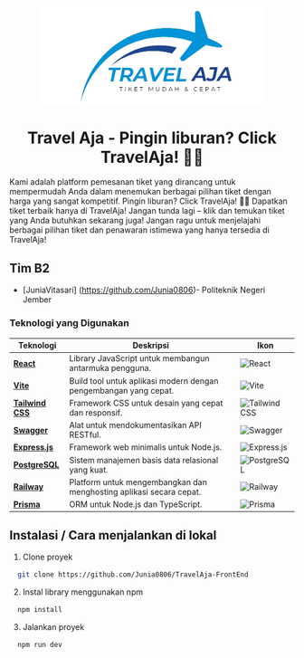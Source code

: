 <p align="center"><a href="https://travelaja.click/" target="_blank"><img src="https://github.com/Junia0806/TravelAja-FrontEnd/blob/main/src/assets/Logo.png" width="400" alt="Travel Aja Logo"></a></p>

<h1 align="center"><b>Travel Aja - Pingin liburan? Click TravelAja! 🌟🚀 </b></h1>

Kami adalah platform pemesanan tiket yang dirancang untuk mempermudah Anda dalam menemukan berbagai pilihan tiket dengan harga yang sangat kompetitif. Pingin liburan? Click TravelAja! 🌟🚀 Dapatkan tiket terbaik hanya di TravelAja! Jangan tunda lagi – klik dan temukan tiket yang Anda butuhkan sekarang juga! Jangan ragu untuk menjelajahi berbagai pilihan tiket dan penawaran istimewa yang hanya tersedia di TravelAja!

## Tim B2

- [JuniaVitasari] (https://github.com/Junia0806)- Politeknik Negeri Jember

### Teknologi yang Digunakan

| Teknologi     | Deskripsi                                                                 | Ikon                                                                                     |
| ------------- | ------------------------------------------------------------------------- | ---------------------------------------------------------------------------------------- |
| **[React](https://reactjs.org/)**        | Library JavaScript untuk membangun antarmuka pengguna.                             | ![React](https://upload.wikimedia.org/wikipedia/commons/thumb/a/a7/React-icon.svg/1200px-React-icon.svg.png) |
| **[Vite](https://vitejs.dev/)**         | Build tool untuk aplikasi modern dengan pengembangan yang cepat.                   | ![Vite](https://upload.wikimedia.org/wikipedia/commons/thumb/2/29/Vitejs.svg/2560px-Vitejs.svg.png) |
| **[Tailwind CSS](https://tailwindcss.com/)**  | Framework CSS untuk desain yang cepat dan responsif.                               | ![Tailwind CSS](https://upload.wikimedia.org/wikipedia/commons/thumb/d/d5/Tailwind_CSS_Logo.svg/512px-Tailwind_CSS_Logo.svg.png?20230715030042) |
| **[Swagger](https://swagger.io/)**       | Alat untuk mendokumentasikan API RESTful.                                         | ![Swagger](https://upload.wikimedia.org/wikipedia/commons/thumb/3/3f/Swagger_Logo.svg/512px-Swagger_Logo.svg.png) |
| **[Express.js](https://expressjs.com/)** | Framework web minimalis untuk Node.js.                                            | ![Express.js](https://upload.wikimedia.org/wikipedia/commons/thumb/6/64/Expressjs.png/800px-Expressjs.png) |
| **[PostgreSQL](https://www.postgresql.org/)** | Sistem manajemen basis data relasional yang kuat.                                 | ![PostgreSQL](https://upload.wikimedia.org/wikipedia/commons/thumb/2/29/Postgresql_elephant.svg/1200px-Postgresql_elephant.svg.png) |
| **[Railway](https://railway.app/)**     | Platform untuk mengembangkan dan menghosting aplikasi secara cepat.                | ![Railway](https://upload.wikimedia.org/wikipedia/commons/thumb/e/e8/Railway_logo.svg/2560px-Railway_logo.svg.png) |
| **[Prisma](https://www.prisma.io/)**     | ORM untuk Node.js dan TypeScript.                                                | ![Prisma](https://upload.wikimedia.org/wikipedia/commons/thumb/1/1d/Prisma_Logo.png/640px-Prisma_Logo.png) |


## Instalasi / Cara menjalankan di lokal
1. Clone proyek
```bash
  git clone https://github.com/Junia0806/TravelAja-FrontEnd
```
2. Instal library menggunakan npm
```bash
  npm install
```
3. Jalankan proyek
```bash
  npm run dev
```

